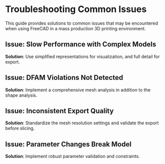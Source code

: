 # Troubleshooting Common Issues

This guide provides solutions to common issues that may be encountered when using FreeCAD in a mass production 3D printing environment.

## Issue: Slow Performance with Complex Models
**Solution**: Use simplified representations for visualization, and full detail for export.

## Issue: DFAM Violations Not Detected
**Solution**: Implement a comprehensive mesh analysis in addition to the shape analysis.

## Issue: Inconsistent Export Quality
**Solution**: Standardize the mesh resolution settings and validate the export before slicing.

## Issue: Parameter Changes Break Model
**Solution**: Implement robust parameter validation and constraints.
